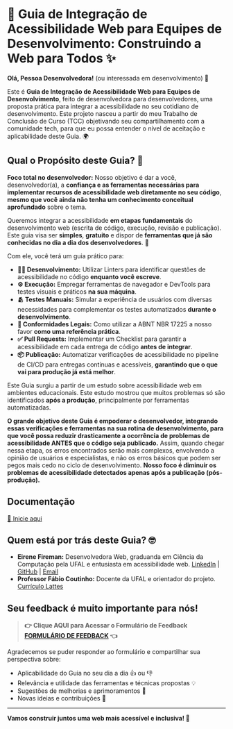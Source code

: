 ﻿# 🚀 Guia de Integração de Acessibilidade Web para Equipes de Desenvolvimento: Construindo a Web para Todos ✨

**Olá, Pessoa Desenvolvedora!** (ou interessada em desenvolvimento) 👋 

Este é **Guia de Integração de Acessibilidade Web para Equipes de Desenvolvimento**, feito de desenvolvedora para desenvolvedores, uma proposta prática para integrar a acessibilidade no seu cotidiano de desenvolvimento. Este projeto nasceu a partir do meu Trabalho de Conclusão de Curso (TCC) objetivando seu compartilhamento com a comunidade tech, para que eu possa entender o nível de aceitação e aplicabilidade deste Guia. 🌍


<!-- TODO: atualizar para o video novo -->
<!-- 🎥 Vídeo demonstrativo:

[![Vídeo demonstrativo da proposta](./assets/capa_video.png)](https://youtu.be/HARqAH7_zv4) -->

## Qual o Propósito deste Guia? 🤔

**Foco total no desenvolvedor:** Nosso objetivo é dar a você, desenvolvedor(a), a **confiança e as ferramentas necessárias para implementar recursos de acessibilidade web diretamente no seu código**, **mesmo que você ainda não tenha um conhecimento conceitual aprofundado** sobre o tema.

Queremos integrar a acessibilidade **em etapas fundamentais** do desenvolvimento web (escrita de código, execução, revisão e publicação). Este guia visa ser **simples**, **gratuito** e dispor de **ferramentas que já são conhecidas no dia a dia dos desenvolvedores**. 🚀

Com ele, você terá um guia prático para:

* **👩‍💻 Desenvolvimento:** Utilizar Linters para identificar questões de acessibilidade no código **enquanto você escreve**.
* **⚙️ Execução:** Empregar ferramentas de navegador e DevTools para testes visuais e práticos **na sua máquina**.
* **🫂 Testes Manuais:** Simular a experiência de usuários com diversas necessidades para complementar os testes automatizados **durante o desenvolvimento**.
* **📜 Conformidades Legais:** Como utilizar a ABNT NBR 17225 a nosso favor **como uma referência prática**.
* **✅ Pull Requests:** Implementar um Checklist para garantir a acessibilidade em cada entrega de código **antes de integrar**.
* **📦 Publicação:** Automatizar verificações de acessibilidade no pipeline de CI/CD para entregas contínuas e acessíveis, **garantindo que o que vai para produção já está melhor**.

Este Guia surgiu a partir de um estudo sobre acessibilidade web em ambientes educacionais. Este estudo mostrou que muitos problemas só são identificados **após a produção**, principalmente por ferramentas automatizadas.

**O grande objetivo deste Guia é empoderar o desenvolvedor, integrando essas verificações e ferramentas na sua rotina de desenvolvimento, para que você possa reduzir drasticamente a ocorrência de problemas de acessibilidade ANTES que o código seja publicado.** Assim, quando chegar nessa etapa, os erros encontrados serão mais complexos, envolvendo a opinião de usuários e especialistas, e não os erros básicos que podem ser pegos mais cedo no ciclo de desenvolvimento. **Nosso foco é diminuir os problemas de acessibilidade detectados apenas após a publicação (pós-produção).**

## Documentação

<!-- TODO: colocar indice aqui -->

[🔗 Inicie aqui](./docs/1.0.Introducao.md)

## Quem está por trás deste Guia? 🤓

*   **Eirene Fireman:** Desenvolvedora Web, graduanda em Ciência da Computação pela UFAL e entusiasta em acessibilidade web. [LinkedIn](https://www.google.com/url?sa=E&source=gmail&q=LINK-DO-LINKEDIN-DA-EIRENE) | [GitHub](https://www.google.com/url?sa=E&source=gmail&q=LINK-DO-GITHUB-DA-EIRENE) | [Email](https://www.google.com/url?sa=E&source=gmail&q=EMAIL-DA-EIRENE)
*   **Professor Fábio Coutinho:** Docente da UFAL e orientador do projeto. [Currículo Lattes](https://www.google.com/url?sa=E&source=gmail&q=LINK-DO-LATTES-DO-FABIO)

## Seu feedback é muito importante para nós!

> **👉 Clique AQUI para Acessar o Formulário de Feedback [FORMULÁRIO DE FEEDBACK](https://forms.gle/U75FJSutNxZ2bwWG7) 👈**

Agradecemos se puder responder ao formulário e compartilhar sua perspectiva sobre:

*   Aplicabilidade do Guia no seu dia a dia 👍 ou 👎
*   Relevância e utilidade das ferramentas e técnicas propostas 💡
*   Sugestões de melhorias e aprimoramentos 🔧
*   Novas ideias e contribuições 🎁

---

**Vamos construir juntos uma web mais acessível e inclusiva! 💪**
